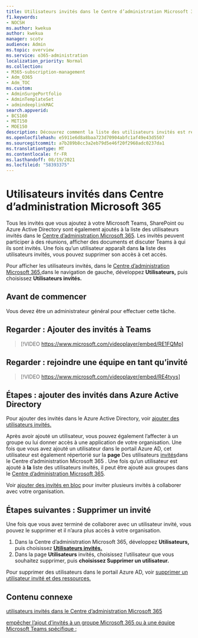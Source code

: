 ```yaml
---
title: Utilisateurs invités dans le Centre d’administration Microsoft 365
f1.keywords:
- NOCSH
ms.author: kwekua
author: kwekua
manager: scotv
audience: Admin
ms.topic: overview
ms.service: o365-administration
localization_priority: Normal
ms.collection:
- M365-subscription-management
- Adm_O365
- Adm_TOC
ms.custom:
- AdminSurgePortfolio
- AdminTemplateSet
- admindeeplinkMAC
search.appverid:
- BCS160
- MET150
- MOE150
description: Découvrez comment la liste des utilisateurs invités est remplie dans le Centre d’administration Microsoft 365.
ms.openlocfilehash: e5911e6d8a8baa723d70904abfc1af49e43d5507
ms.sourcegitcommit: a7b289b8cc3a2eb79d5e46f20f2968adc0237da1
ms.translationtype: MT
ms.contentlocale: fr-FR
ms.lasthandoff: 08/19/2021
ms.locfileid: "58393375"
---
```

# <a name="guest-users-in-microsoft-365-admin-center"></a>Utilisateurs invités dans Centre d’administration Microsoft 365

Tous les invités que vous ajoutez à votre Microsoft Teams, SharePoint ou Azure Active Directory  sont également ajoutés à la liste des utilisateurs invités dans le <a href="https://go.microsoft.com/fwlink/p/?linkid=2074830" target="_blank">Centre d’administration Microsoft 365</a>. Les invités peuvent participer à des réunions, afficher des documents et discuter Teams à qui ils sont invités.
Une fois qu’un utilisateur apparaît dans **la** liste des utilisateurs invités, vous pouvez supprimer son accès à cet accès.

Pour afficher les utilisateurs invités, dans le <a href="https://go.microsoft.com/fwlink/p/?linkid=2074830" target="_blank">Centre d’administration Microsoft 365,</a>dans le navigation de gauche, développez **Utilisateurs,** puis choisissez **Utilisateurs invités.**

## <a name="before-you-begin"></a>Avant de commencer

Vous devez être un administrateur général pour effectuer cette tâche.

## <a name="watch-add-guests-to-teams"></a>Regarder : Ajouter des invités à Teams

> [!VIDEO https://www.microsoft.com/videoplayer/embed/RE1FQMp]

## <a name="watch-join-a-team-as-a-guest"></a>Regarder : rejoindre une équipe en tant qu’invité

> [!VIDEO https://www.microsoft.com/videoplayer/embed/RE4tyys]

## <a name="steps-add-guests-in-azure-active-directory"></a>Étapes : ajouter des invités dans Azure Active Directory

Pour ajouter des invités dans le Azure Active Directory, voir [ajouter des utilisateurs invités.](/azure/active-directory/b2b/b2b-quickstart-add-guest-users-portal)

Après avoir ajouté un utilisateur, vous pouvez également l’affecter à un groupe ou lui donner accès à une application de votre organisation. Une fois que vous avez ajouté un utilisateur dans le portail Azure AD, cet utilisateur est également répertorié sur la **page** Des utilisateurs <a href="https://go.microsoft.com/fwlink/p/?linkid=2074830" target="_blank">invités</a>dans le Centre d’administration Microsoft 365 .
Une fois qu’un utilisateur est ajouté à [](../create-groups/manage-guest-access-in-groups.md#add-guests-to-a-microsoft-365-group-from-the-admin-center) **la** liste des utilisateurs invités, il peut être ajouté aux groupes dans le <a href="https://go.microsoft.com/fwlink/p/?linkid=2074830" target="_blank">Centre d’administration Microsoft 365</a>.

Voir [ajouter des invités en bloc](/azure/active-directory/b2b/tutorial-bulk-invite) pour inviter plusieurs invités à collaborer avec votre organisation.

## <a name="next-steps-remove-a-guest"></a>Étapes suivantes : Supprimer un invité

Une fois que vous avez terminé de collaborer avec un utilisateur invité, vous pouvez le supprimer et il n’aura plus accès à votre organisation.

1. Dans la Centre d’administration Microsoft 365, développez **Utilisateurs,** puis choisissez <a href="https://go.microsoft.com/fwlink/p/?linkid=2074830" target="_blank">**Utilisateurs invités.**</a>
1. Dans la page **Utilisateurs** invités, choisissez l’utilisateur que vous souhaitez supprimer, puis **choisissez Supprimer un utilisateur.**

Pour supprimer des utilisateurs dans le portail Azure AD, voir [supprimer un utilisateur invité et des ressources.](/azure/active-directory/b2b/b2b-quickstart-add-guest-users-portal#clean-up-resources)

## <a name="related-content"></a>Contenu connexe

[utilisateurs invités dans le Centre d’administration Microsoft 365](about-guest-users.md)

[empêcher l’ajout d’invités à un groupe Microsoft 365 ou à une équipe Microsoft Teams spécifique ;](../../solutions/per-group-guest-access.md)
